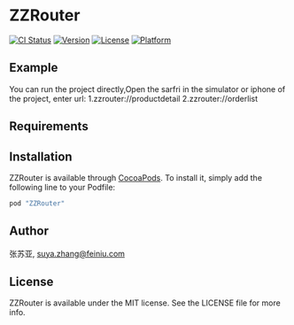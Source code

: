 # ZZRouter

[![CI Status](http://img.shields.io/travis/张苏亚/ZZRouter.svg?style=flat)](https://travis-ci.org/张苏亚/ZZRouter)
[![Version](https://img.shields.io/cocoapods/v/ZZRouter.svg?style=flat)](http://cocoapods.org/pods/ZZRouter)
[![License](https://img.shields.io/cocoapods/l/ZZRouter.svg?style=flat)](http://cocoapods.org/pods/ZZRouter)
[![Platform](https://img.shields.io/cocoapods/p/ZZRouter.svg?style=flat)](http://cocoapods.org/pods/ZZRouter)

## Example

You can run the project directly,Open the sarfri in the simulator or iphone of the project, enter url: 
1.zzrouter://productdetail
2.zzrouter://orderlist


## Requirements

## Installation

ZZRouter is available through [CocoaPods](http://cocoapods.org). To install
it, simply add the following line to your Podfile:

```ruby
pod "ZZRouter"
```

## Author

张苏亚, suya.zhang@feiniu.com

## License

ZZRouter is available under the MIT license. See the LICENSE file for more info.
